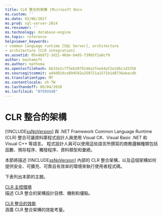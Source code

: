 ```yaml
---
title: CLR 整合的架構 |Microsoft Docs
ms.custom: ''
ms.date: 03/06/2017
ms.prod: sql-server-2014
ms.reviewer: ''
ms.technology: database-engine
ms.topic: reference
helpviewer_keywords:
- common language runtime [SQL Server], architecture
- architecture [CLR integration]
ms.assetid: 05e4b872-3d21-46de-b4d5-739b5f2a0cf9
author: mashamsft
ms.author: mathoma
ms.openlocfilehash: bb32e2c7f5eb2079146a2fee64af2e2dbc1d3356
ms.sourcegitcommit: ad4d92dce894592a259721a1571b1d8736abacdb
ms.translationtype: MT
ms.contentlocale: zh-TW
ms.lasthandoff: 08/04/2020
ms.locfileid: "87593548"
---
```

# <a name="architecture-of-clr-integration"></a>CLR 整合的架構
  [!INCLUDE[ssNoVersion](../../includes/ssnoversion-md.md)] 與 .NET Framework Common Language Runtime (CLR) 整合可讓資料庫程式設計人員使用 Visual C#、Visual Basic .NET 和 Visual C++ 等語言。 程式設計人員可以使用這些語言所撰寫的商務邏輯種類包括函數、預存程序、觸發程序、資料類型和彙總。  
  
 本節將描述 [!INCLUDE[ssNoVersion](../../includes/ssnoversion-md.md)] 內部的 CLR 整合架構，以及這個架構如何提供安全、可擴充、可靠且有效率的環境來執行使用者程式碼。  
  
 下表列出本節的主題。  
  
 [CLR 主控環境](../../relational-databases/clr-integration/clr-integration-architecture-clr-hosted-environment.md)  
 描述 CLR 整合的架構設計目標、機制和優點。  
  
 [CLR 整合的效能](../../relational-databases/clr-integration/clr-integration-architecture-performance.md)  
 涵蓋 CLR 整合架構的效能考量。  
  
  
